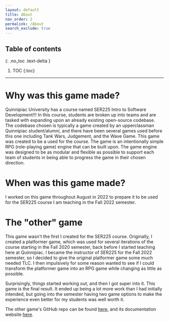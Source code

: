 ```yaml
---
layout: default
title: About
nav_order: 2
permalink: /About
search_exclude: true
---
```


## Table of contents
{: .no_toc .text-delta }

1. TOC
{:toc}

---

# Why was this game made?

Quinnipiac University has a course named SER225 Intro to Software Development!!!
In this course, students are broken up into teams and are tasked with expanding upon an already existing open-source codebase.
The codebase chosen is typically a game created by an upperclassman Quinnipiac student/alumni, and there have been several games used before this one including Tank Wars, Judgement, and the Wave Game.
This game was created to be a used for the course. The game is an intentionally simple RPG (role-playing game) engine that can be built upon.
The game engine was designed to be as modular and flexible as possible to support each team of students in being able to progress the game in their chosen direction.

# When was this game made?

I worked on this game throughout August in 2022 to prepare it to be used for the SER225 course I am teaching in the Fall 2022 semester.

# The "other" game

This game wasn't the first I created for the SER225 course.
Originally, I created a platformer game, which was used for several iterations of the course starting in the Fall 2020 semester, back before I started teaching here at Quinnipiac. 
I became the instructor of SER225 for the Fall 2022 semester, so I decided to give the original platformer game some much needed TLC. 
I then impulsively for some reason wanted to see if I could transform the platformer game into an RPG game while changing as little as possible. 

Surprisingly, things started working out, and then I got super into it. This game is the final result.
It ended up being a lot more work than I had initially intended, but going into the semester having two game options to make the experience even better for my students was well worth it.

The other game's GitHub repo can be found [here](https://github.com/a-r-t/SER-225-Game), and its documentation website [here](https://a-r-t.github.io/SER-225-Game/).
